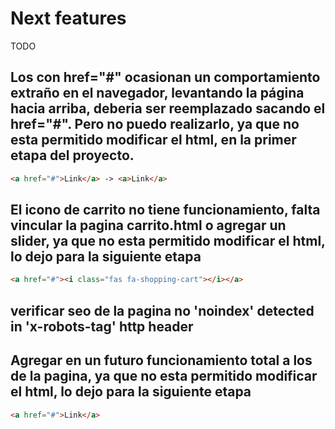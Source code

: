 # Next features

TODO
<!--! 1 --> 
## Los <a> con href="#" ocasionan un comportamiento extraño en el navegador, levantando la página hacia arriba, deberia ser reemplazado sacando el href="#". Pero no puedo realizarlo, ya que no esta permitido modificar el html, en la primer etapa del proyecto.

```html
<a href="#">Link</a> -> <a>Link</a>
```
<!--! 2 --> 

## El icono de carrito no tiene funcionamiento, falta vincular la pagina carrito.html o agregar un slider, ya que no esta permitido modificar el html, lo dejo para la siguiente etapa

```html
<a href="#"><i class="fas fa-shopping-cart"></i></a>
```

<!--! 3 --> 
## verificar seo de la pagina no 'noindex' detected in 'x-robots-tag' http header

<!--! 4 --> 
## Agregar en un futuro funcionamiento total a los <a> de la pagina, ya que no esta permitido modificar el html, lo dejo para la siguiente etapa

```html 
<a href="#">Link</a>
```




